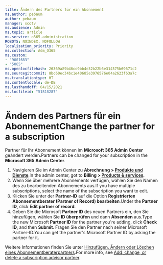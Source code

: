 ```yaml
---
title: Ändern des Partners für ein Abonnement
ms.author: pebaum
author: pebaum
manager: scotv
ms.audience: Admin
ms.topic: article
ms.service: o365-administration
ROBOTS: NOINDEX, NOFOLLOW
localization_priority: Priority
ms.collection: Adm_O365
ms.custom:
- "9001683"
- "5065"
ms.openlocfilehash: 26369a89b46cc9bb4e32b22b6e314575b69671c2
ms.sourcegitcommit: 8bc60ec34bc1e40685e3976576e04a2623f63a7c
ms.translationtype: HT
ms.contentlocale: de-DE
ms.lasthandoff: 04/15/2021
ms.locfileid: "51818287"
---
```

# <a name="change-the-partner-for-a-subscription"></a><span data-ttu-id="4e34a-102">Ändern des Partners für ein Abonnement</span><span class="sxs-lookup"><span data-stu-id="4e34a-102">Change the partner for a subscription</span></span>

<span data-ttu-id="4e34a-103">Partner für Ihr Abonnement können im **Microsoft 365 Admin Center** geändert werden.</span><span class="sxs-lookup"><span data-stu-id="4e34a-103">Partners can be changed for your subscription in the **Microsoft 365 Admin Center**.</span></span>

1. <span data-ttu-id="4e34a-104">Navigieren Sie im Admin Center zu **Abrechnung > [Produkte und Dienste](https://go.microsoft.com/fwlink/p/?linkid=842054)**.</span><span class="sxs-lookup"><span data-stu-id="4e34a-104">In the admin center, got to **Billing > [Products & services](https://go.microsoft.com/fwlink/p/?linkid=842054)**.</span></span> 
2. <span data-ttu-id="4e34a-105">Wenn Sie über mehrere Abonnements verfügen, wählen Sie den Namen des zu bearbeitenden Abonnements aus.</span><span class="sxs-lookup"><span data-stu-id="4e34a-105">If you have multiple subscriptions, select the name of the subscription you want to edit.</span></span> 
3. <span data-ttu-id="4e34a-106">Klicken Sie unter der **Partner-ID** auf die Option **Registrierten Abonnementberater (Partner of Record) bearbeiten**.</span><span class="sxs-lookup"><span data-stu-id="4e34a-106">Under the **Partner ID**, click **Edit partner of record**.</span></span>
4. <span data-ttu-id="4e34a-107">Geben Sie die Microsoft **Partner ID** des neuen Partners ein, den Sie hinzufügen, wählen Sie **ID überprüfen** und dann **Absenden** aus.</span><span class="sxs-lookup"><span data-stu-id="4e34a-107">Type the new Microsoft **Partner ID** for the partner you're adding, click **Check ID**, and then **Submit**.</span></span> <span data-ttu-id="4e34a-108">Fragen Sie den Partner nach seiner Microsoft Partner-ID.</span><span class="sxs-lookup"><span data-stu-id="4e34a-108">You can get the partner's Microsoft Partner ID by asking the partner for it.</span></span>

<span data-ttu-id="4e34a-109">Weitere Informationen finden Sie unter [Hinzufügen, Ändern oder Löschen eines Abonnementberaterpartners](https://docs.microsoft.com/microsoft-365/admin/misc/add-partner).</span><span class="sxs-lookup"><span data-stu-id="4e34a-109">For more info, see [Add, change, or delete a subscription advisor partner](https://docs.microsoft.com/microsoft-365/admin/misc/add-partner).</span></span> 
